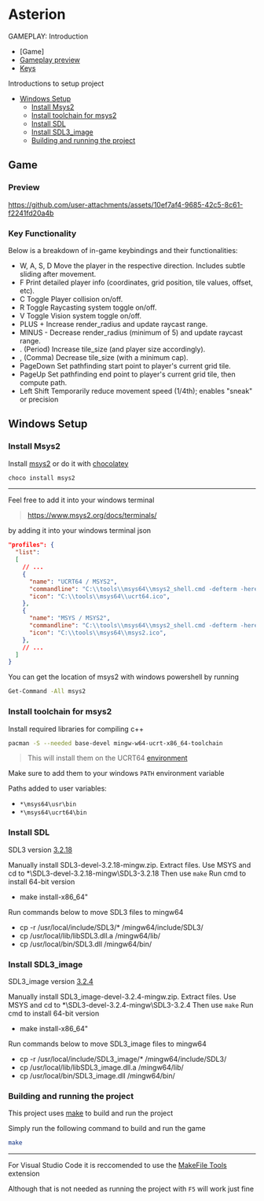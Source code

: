 # Asterion <!-- omit in toc -->


GAMEPLAY: Introduction
- [Game]
- [Gameplay preview](#preview)
- [Keys](#key-functionality)

Introductions to setup project
- [Windows Setup](#windows-setup)
  - [Install Msys2](#install-msys2)
  - [Install toolchain for msys2](#install-toolchain-for-msys2)
  - [Install SDL](#install-sdl)
  - [Install SDL3\_image](#install-sdl3_image)
  - [Building and running the project](#building-and-running-the-project)


## Game

### Preview

https://github.com/user-attachments/assets/10ef7af4-9685-42c5-8c61-f2241fd20a4b

### Key Functionality

Below is a breakdown of in-game keybindings and their functionalities:

- W, A, S, D	  Move the player in the respective direction. Includes subtle sliding after movement.
- F         	  Print detailed player info (coordinates, grid position, tile values, offset, etc).
- C	Toggle      Player collision on/off.
- R	Toggle      Raycasting system toggle on/off.
- V	Toggle      Vision system toggle on/off.
- PLUS  +	      Increase render_radius and update raycast range.
- MINUS -	      Decrease render_radius (minimum of 5) and update raycast range.
- . (Period)	  Increase tile_size (and player size accordingly).
- , (Comma)	    Decrease tile_size (with a minimum cap).
- PageDown	    Set pathfinding start point to player's current grid tile.
- PageUp	      Set pathfinding end point to player's current grid tile, then compute path.
- Left Shift	  Temporarily reduce movement speed (1/4th); enables "sneak" or precision


## Windows Setup

### Install Msys2

Install [msys2](https://www.msys2.org/#installation) or do it with [chocolatey](https://community.chocolatey.org/packages/msys2)

```bash
choco install msys2
```

---

Feel free to add it into your windows terminal
> <https://www.msys2.org/docs/terminals/>

by adding it into your windows terminal json

```json
"profiles": {
  "list":
  [
    // ...
    {
      "name": "UCRT64 / MSYS2",
      "commandline": "C:\\tools\\msys64\\msys2_shell.cmd -defterm -here -no-start -ucrt64",
      "icon": "C:\\tools\\msys64\\ucrt64.ico",
    },
    {
      "name": "MSYS / MSYS2",
      "commandline": "C:\\tools\\msys64\\msys2_shell.cmd -defterm -here -no-start -msys",
      "icon": "C:\\tools\\msys64\\msys2.ico",
    },
    // ...
  ]
}
```

You can get the location of msys2 with windows powershell by running

```bash
Get-Command -All msys2
```

### Install toolchain for msys2

Install required libraries for compiling c++

```bash
pacman -S --needed base-devel mingw-w64-ucrt-x86_64-toolchain
```

> This will install them on the UCRT64 [environment](https://www.msys2.org/docs/environments/)

Make sure to add them to your windows `PATH` environment variable

Paths added to user variables:

- `*\msys64\usr\bin`
- `*\msys64\ucrt64\bin`

### Install SDL

SDL3 version [3.2.18](https://github.com/libsdl-org/SDL/releases/tag/release-3.2.18)

Manually install SDL3-devel-3.2.18-mingw.zip. 
Extract files.
Use MSYS and cd to *\SDL3-devel-3.2.18-mingw\SDL3-3.2.18
Then use `make`
Run cmd to install 64-bit version
- make install-x86_64"

Run commands below to move SDL3 files to mingw64
- cp -r /usr/local/include/SDL3/* /mingw64/include/SDL3/
- cp /usr/local/lib/libSDL3.dll.a /mingw64/lib/
- cp /usr/local/bin/SDL3.dll /mingw64/bin/


### Install SDL3_image

SDL3_image version [3.2.4](https://github.com/libsdl-org/SDL_image/releases/tag/release-3.2.4)

Manually install SDL3_image-devel-3.2.4-mingw.zip.
Extract files.
Use MSYS and cd to *\SDL3-devel-3.2.4-mingw\SDL3-3.2.4
Then use `make`
Run cmd to install 64-bit version
- make install-x86_64"

Run commands below to move SDL3_image files to mingw64
- cp -r /usr/local/include/SDL3_image/* /mingw64/include/SDL3/
- cp /usr/local/lib/libSDL3_image.dll.a /mingw64/lib/
- cp /usr/local/bin/SDL3_image.dll /mingw64/bin/

### Building and running the project

This project uses [make](https://www.gnu.org/software/make/manual/html_node/index.html#SEC_Contents) to build and run the project

Simply run the following command to build and run the game

```bash
make
```

---

For Visual Studio Code it is reccomended to use the [MakeFile Tools](https://marketplace.visualstudio.com/items?itemName=ms-vscode.makefile-tools) extension


Although that is not needed as running the project with `F5` will work just fine
